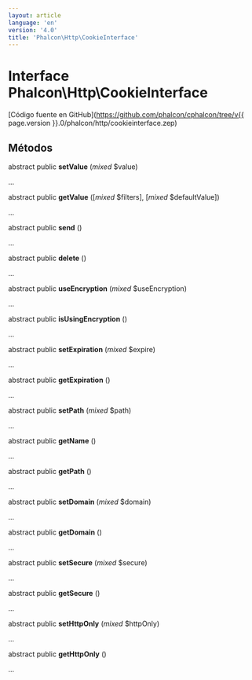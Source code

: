 ```yaml
---
layout: article
language: 'en'
version: '4.0'
title: 'Phalcon\Http\CookieInterface'
---
```

# Interface **Phalcon\Http\CookieInterface**

[Código fuente en GitHub](https://github.com/phalcon/cphalcon/tree/v{{ page.version }}.0/phalcon/http/cookieinterface.zep)

## Métodos

abstract public **setValue** (*mixed* $value)

...

abstract public **getValue** ([*mixed* $filters], [*mixed* $defaultValue])

...

abstract public **send** ()

...

abstract public **delete** ()

...

abstract public **useEncryption** (*mixed* $useEncryption)

...

abstract public **isUsingEncryption** ()

...

abstract public **setExpiration** (*mixed* $expire)

...

abstract public **getExpiration** ()

...

abstract public **setPath** (*mixed* $path)

...

abstract public **getName** ()

...

abstract public **getPath** ()

...

abstract public **setDomain** (*mixed* $domain)

...

abstract public **getDomain** ()

...

abstract public **setSecure** (*mixed* $secure)

...

abstract public **getSecure** ()

...

abstract public **setHttpOnly** (*mixed* $httpOnly)

...

abstract public **getHttpOnly** ()

...